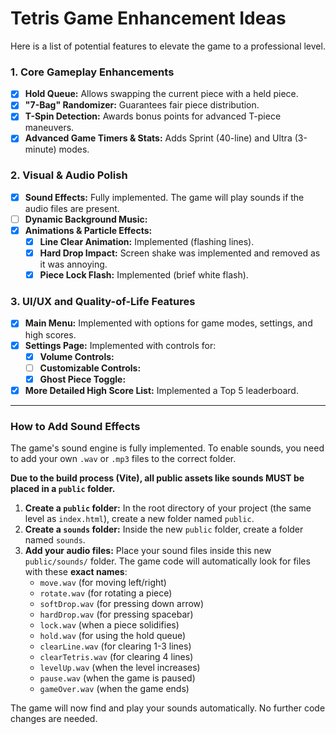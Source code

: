 # Tetris Game Enhancement Ideas

Here is a list of potential features to elevate the game to a professional level.

### 1. Core Gameplay Enhancements

- [x] **Hold Queue:** Allows swapping the current piece with a held piece.
- [x] **"7-Bag" Randomizer:** Guarantees fair piece distribution.
- [x] **T-Spin Detection:** Awards bonus points for advanced T-piece maneuvers.
- [x] **Advanced Game Timers & Stats:** Adds Sprint (40-line) and Ultra (3-minute) modes.

### 2. Visual & Audio Polish

- [x] **Sound Effects:** Fully implemented. The game will play sounds if the audio files are present.
- [ ] **Dynamic Background Music:**
- [x] **Animations & Particle Effects:**
    - [x] **Line Clear Animation:** Implemented (flashing lines).
    - [x] **Hard Drop Impact:** Screen shake was implemented and removed as it was annoying.
    - [x] **Piece Lock Flash:** Implemented (brief white flash).

### 3. UI/UX and Quality-of-Life Features

- [x] **Main Menu:** Implemented with options for game modes, settings, and high scores.
- [x] **Settings Page:** Implemented with controls for:
    - [x] **Volume Controls:**
    - [ ] **Customizable Controls:**
    - [x] **Ghost Piece Toggle:**
- [x] **More Detailed High Score List:** Implemented a Top 5 leaderboard.

---

### How to Add Sound Effects

The game's sound engine is fully implemented. To enable sounds, you need to add your own `.wav` or `.mp3` files to the correct folder.

**Due to the build process (Vite), all public assets like sounds MUST be placed in a `public` folder.**

1.  **Create a `public` folder:** In the root directory of your project (the same level as `index.html`), create a new folder named `public`.
2.  **Create a `sounds` folder:** Inside the new `public` folder, create a folder named `sounds`.
3.  **Add your audio files:** Place your sound files inside this new `public/sounds/` folder. The game code will automatically look for files with these **exact names**:
    *   `move.wav` (for moving left/right)
    *   `rotate.wav` (for rotating a piece)
    *   `softDrop.wav` (for pressing down arrow)
    *   `hardDrop.wav` (for pressing spacebar)
    *   `lock.wav` (when a piece solidifies)
    *   `hold.wav` (for using the hold queue)
    *   `clearLine.wav` (for clearing 1-3 lines)
    *   `clearTetris.wav` (for clearing 4 lines)
    *   `levelUp.wav` (when the level increases)
    *   `pause.wav` (when the game is paused)
    *   `gameOver.wav` (when the game ends)

The game will now find and play your sounds automatically. No further code changes are needed.
